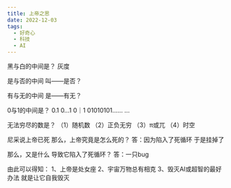 ```yaml
---
title: 上帝之思
date: 2022-12-03
tags:
  - 好奇心
  - 科技
  - AI
---
```


黑与白的中间是？
灰度

是与否的中间
叫——是否？

有与无的中间
是——有无？
<!--more-->
0与1的中间是？
0.1
0…1
0｜1
01010101……
…

无法穷尽的数是？
（1）随机数
（2）正负无穷
（3）π或兀
（4）时空

尼采说上帝已死
那么，上帝究竟是怎么死的？
答：因为陷入了死循环
于是挂掉了

那么，又是什么
导致它陷入了死循环？
答：一只bug

由此可以得知：
1、上帝是处女座
2、宇宙万物总有相克
3、毁灭AI或超智的最好办法
就是让它自我毁灭